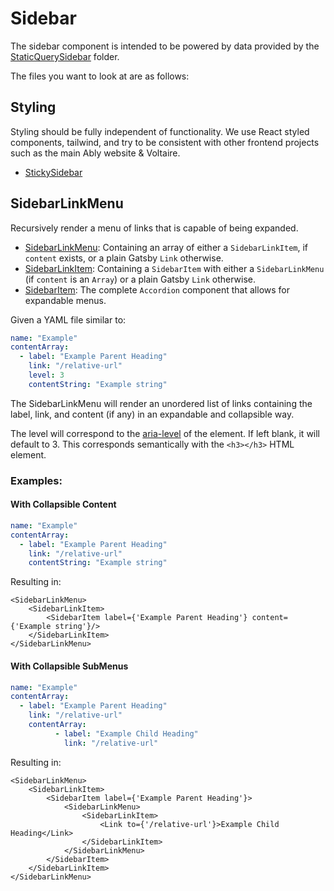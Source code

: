 # Sidebar

The sidebar component is intended to be powered by data provided by the [StaticQuerySidebar](../StaticQuerySidebar) folder.

The files you want to look at are as follows:

## Styling

Styling should be fully independent of functionality. We use React styled components, tailwind, and try to be consistent with other frontend projects such as the main Ably website & Voltaire.

- [StickySidebar](./StickySidebar.js)

## SidebarLinkMenu

Recursively render a menu of links that is capable of being expanded.

- [SidebarLinkMenu](./SidebarLinkMenu.js): Containing an array of either a ```SidebarLinkItem```, if ```content``` exists, or a plain Gatsby ```Link``` otherwise.
- [SidebarLinkItem](./SidebarLinkItem.js): Containing a ```SidebarItem``` with either a ```SidebarLinkMenu``` (if ```content``` is an ```Array```) or a plain Gatsby ```Link``` otherwise.
- [SidebarItem](./SidebarItem.js): The complete ```Accordion``` component that allows for expandable menus.

Given a YAML file similar to:

```yaml
name: "Example"
contentArray:
  - label: "Example Parent Heading"
    link: "/relative-url"
    level: 3
    contentString: "Example string"
```

The SidebarLinkMenu will render an unordered list of links containing the label, link, and content (if any) in an expandable and collapsible way.

The level will correspond to the [aria-level](https://developer.mozilla.org/en-US/docs/Web/Accessibility/ARIA/Attributes/aria-level) of the element. If left blank, it will default to 3. This corresponds semantically with the ```<h3></h3>``` HTML element.

### Examples:

#### With Collapsible Content
```yaml
name: "Example"
contentArray:
  - label: "Example Parent Heading"
    link: "/relative-url"
    contentString: "Example string"
```

Resulting in:

```JSX
<SidebarLinkMenu>
    <SidebarLinkItem>
        <SidebarItem label={'Example Parent Heading'} content={'Example string'}/>
    </SidebarLinkItem>
</SidebarLinkMenu>
```

#### With Collapsible SubMenus

```yaml
name: "Example"
contentArray:
  - label: "Example Parent Heading"
    link: "/relative-url"
    contentArray:
          - label: "Example Child Heading"
            link: "/relative-url"
```

Resulting in:

```JSX
<SidebarLinkMenu>
    <SidebarLinkItem>
        <SidebarItem label={'Example Parent Heading'}>
            <SidebarLinkMenu>
                <SidebarLinkItem>
                    <Link to={'/relative-url'}>Example Child Heading</Link>
                </SidebarLinkItem>
            </SidebarLinkMenu>
        </SidebarItem>
    </SidebarLinkItem>
</SidebarLinkMenu>
```